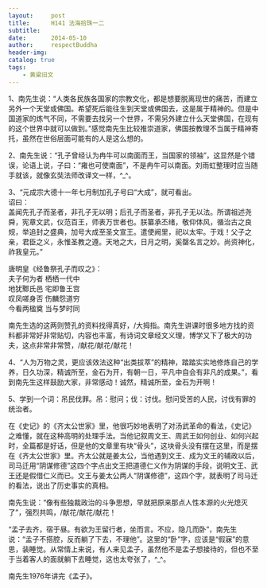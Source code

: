 ```yaml
---
layout:     post
title:      H141 法海拾珠一二
subtitle:   
date:       2014-05-10
author:     respectBuddha
header-img: 
catalog: true
tags:
    - 黄粱旧文
---
```


1、南先生说：“人类各民族各国家的宗教文化，都是想要脱离现世的痛苦，而建立另外一个天堂或佛国。希望死后能往生到天堂或佛国去，这是属于精神的。但是中国道家的炼气不同，不需要去找另一个世界，不需另外建立什么天堂佛国，在现有的这个世界中就可以做到。”感觉南先生比较推崇道家，佛国按教理不当属于精神寄托，虽然在世俗层面可能有的人是这么想的。

2、南先生说：“孔子曾经认为冉牛可以南面而王，当国家的领袖”，这显然是个错误，论语上说，子曰：“雍也可使南面”，不是冉牛可以南面。刘雨虹整理时应当随手就该，就像玄奘法师改译文一样，^_^。


3、“元成宗大德十一年七月制加孔子号曰“大成”，就可看出。  
诏曰：  
盖闻先孔子而圣者，非孔子无以明；后孔子而圣者，非孔子无以法。所谓祖述尧舜，宪章文武，仪范百王，师表万世者也。朕纂承丕绪，敬仰体风，循治古之良规，举追封之盛典，加号大成至圣文宣王。遣使阙里，祀以太牢。于戏！父子之亲，君臣之义，永惟圣教之遵。天地之大，日月之明，奚罄名言之妙。尚资神化，祚我皇元。”


唐明皇《经鲁祭孔子而叹之》：  
夫子何为者    栖栖一代中  
地犹鄹氏邑    宅即鲁王宫  
叹凤嗟身否    伤麟怨道穷  
今看两楹奠    当与梦时同  

南先生选的这两则赞孔的资料找得真好，/大拇指。南先生讲课时很多地方找的资料都非常好非常贴切，内容也丰富，有诗词文章经文义理，博学又下了极大的功夫，这点非常非常赞，/献花/献花/献花！

4、“人为万物之灵，更应该效法这种“出类拔萃”的精神，踏踏实实地修炼自己的学养，日久功深，精诚所至，金石为开，有朝一日，平凡中自会有非凡的成果。”，看到南先生这样鼓励大家，非常感动！诚然，精诚所至，金石为开啊！

5、学到一个词：吊民伐罪。吊：慰问；伐：讨伐。慰问受苦的人民，讨伐有罪的统治者。

在《史记》的《齐太公世家》里，他很巧妙地表明了对汤武革命的看法，《史记》之难懂，就在这种高明的处理手法。当他记叙周文王、周武王如何创业、如何兴起时，全篇都是好话，但是他的文章里有块“骨头”，这块骨头没有摆在这里，而是摆在《齐太公世家》里。齐太公就是姜太公，当他遇到文王、成为文王的辅政以后，司马迁用“阴谋修德”这四个字点出文王把道德仁义作为阴谋的手段，说明文王、武王还是假借仁义而已。文王与姜太公两人“阴谋修德”，这四个字，就表明了司马迁的看法，说出了历史事实的真相。


南先生说：“像有些独裁政治的斗争思想，早就把原来那点人性本源的火光熄灭了”，强烈共鸣，/献花/献花/献花！

“孟子去齐，宿于昼。有欲为王留行者，坐而言。不应，隐几而卧”，南先生说：“孟子不搭腔，反而躺了下去，不理他”。这里的“卧”字，应该是“假寐”的意思，装睡觉。从常情上来说，有人来见孟子，虽然他不是孟子想接待的，但也不至于当着客人的面就躺下去睡觉，这也太夸张了，^_^。

南先生1976年讲完《孟子》。

